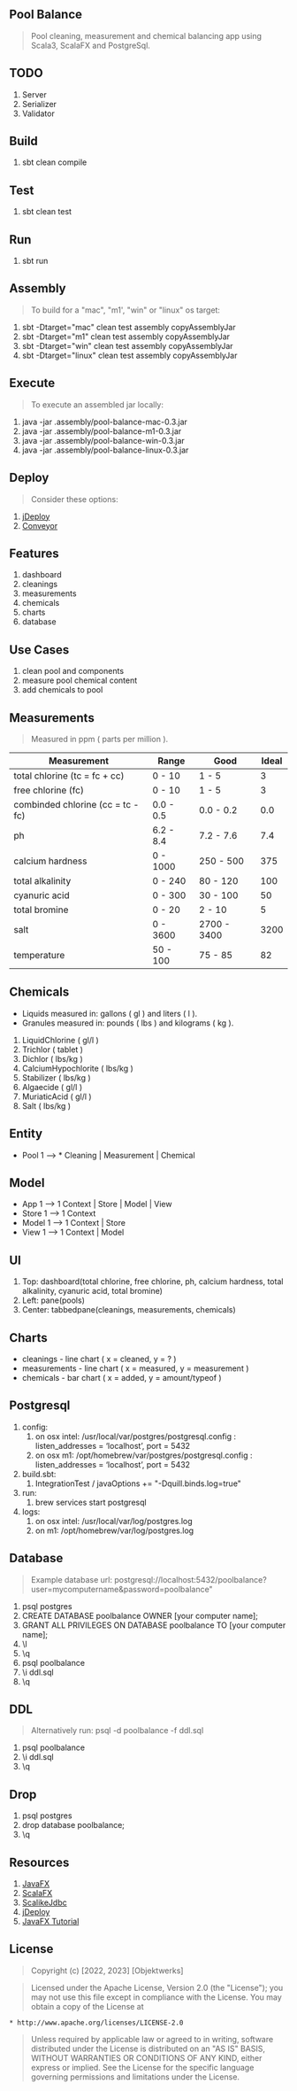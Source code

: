 Pool Balance
------------
>Pool cleaning, measurement and chemical balancing app using Scala3, ScalaFX and PostgreSql.

TODO
----
1. Server
2. Serializer
3. Validator

Build
-----
1. sbt clean compile

Test
----
1. sbt clean test

Run
---
1. sbt run

Assembly
--------
>To build for a "mac", "m1', "win" or "linux" os target:
1. sbt -Dtarget="mac" clean test assembly copyAssemblyJar
2. sbt -Dtarget="m1" clean test assembly copyAssemblyJar
3. sbt -Dtarget="win" clean test assembly copyAssemblyJar
4. sbt -Dtarget="linux" clean test assembly copyAssemblyJar

Execute
-------
>To execute an assembled jar locally:
1. java -jar .assembly/pool-balance-mac-0.3.jar
2. java -jar .assembly/pool-balance-m1-0.3.jar
3. java -jar .assembly/pool-balance-win-0.3.jar
4. java -jar .assembly/pool-balance-linux-0.3.jar

Deploy
------
>Consider these options:
1. [jDeploy](https://www.npmjs.com/package/jdeploy)
2. [Conveyor](https://hydraulic.software/index.html)

Features
--------
1. dashboard
2. cleanings
3. measurements
4. chemicals
5. charts
6. database

Use Cases
---------
1. clean pool and components
2. measure pool chemical content
3. add chemicals to pool

Measurements
------------
>Measured in ppm ( parts per million ).

| Measurement                       | Range       | Good        | Ideal |
| --------------------------------- | ----------- | ----------- | ----- |
| total chlorine (tc = fc + cc)     | 0 - 10      | 1 - 5       | 3     |
| free chlorine (fc)                | 0 - 10      | 1 - 5       | 3     |
| combinded chlorine (cc = tc - fc) | 0.0 - 0.5   | 0.0 - 0.2   | 0.0   |
| ph                                | 6.2 - 8.4   | 7.2 - 7.6   | 7.4   |
| calcium hardness                  | 0 - 1000    | 250 - 500   | 375   |
| total alkalinity                  | 0 - 240     | 80 - 120    | 100   |
| cyanuric acid                     | 0 - 300     | 30 - 100    | 50    |
| total bromine                     | 0 - 20      | 2 - 10      | 5     |
| salt                              | 0 - 3600    | 2700 - 3400 | 3200  |
| temperature                       | 50 - 100    | 75 - 85     | 82    |

Chemicals
---------
* Liquids measured in: gallons ( gl ) and liters ( l ).
* Granules measured in: pounds ( lbs ) and kilograms ( kg ).
1. LiquidChlorine ( gl/l )
2. Trichlor ( tablet )
3. Dichlor ( lbs/kg )
4. CalciumHypochlorite ( lbs/kg )
5. Stabilizer ( lbs/kg )
6. Algaecide ( gl/l )
7. MuriaticAcid ( gl/l )
8. Salt ( lbs/kg )

Entity
------
* Pool 1 --> * Cleaning | Measurement | Chemical

Model
-----
* App 1 --> 1 Context | Store | Model | View
* Store 1 --> 1 Context
* Model 1 --> 1 Context | Store
* View 1 --> 1 Context | Model

UI
--
1. Top: dashboard(total chlorine, free chlorine, ph, calcium hardness, total alkalinity, cyanuric acid, total bromine)
2. Left: pane(pools)
3. Center: tabbedpane(cleanings, measurements, chemicals)

Charts
------
* cleanings - line chart ( x = cleaned, y = ? )
* measurements - line chart ( x = measured, y = measurement )
* chemicals - bar chart ( x = added, y = amount/typeof )

Postgresql
----------
1. config:
    1. on osx intel: /usr/local/var/postgres/postgresql.config : listen_addresses = ‘localhost’, port = 5432
    2. on osx m1: /opt/homebrew/var/postgres/postgresql.config : listen_addresses = ‘localhost’, port = 5432
2. build.sbt:
    1. IntegrationTest / javaOptions += "-Dquill.binds.log=true"
3. run:
    1. brew services start postgresql
4. logs:
    1. on osx intel: /usr/local/var/log/postgres.log
    2. on m1: /opt/homebrew/var/log/postgres.log

Database
--------
>Example database url: postgresql://localhost:5432/poolbalance?user=mycomputername&password=poolbalance"
1. psql postgres
2. CREATE DATABASE poolbalance OWNER [your computer name];
3. GRANT ALL PRIVILEGES ON DATABASE poolbalance TO [your computer name];
4. \l
5. \q
6. psql poolbalance
7. \i ddl.sql
8. \q

DDL
---
>Alternatively run: psql -d poolbalance -f ddl.sql
1. psql poolbalance
2. \i ddl.sql
3. \q

Drop
----
1. psql postgres
2. drop database poolbalance;
3. \q

Resources
---------
1. [JavaFX](https://openjfx.io/index.html)
2. [ScalaFX](http://www.scalafx.org/)
3. [ScalikeJdbc](http://scalikejdbc.org/)
4. [jDeploy](https://www.jdeploy.com/)
5. [JavaFX Tutorial](https://jenkov.com/tutorials/javafx/index.html)

License
-------
>Copyright (c) [2022, 2023] [Objektwerks]

>Licensed under the Apache License, Version 2.0 (the "License");
you may not use this file except in compliance with the License.
You may obtain a copy of the License at

    * http://www.apache.org/licenses/LICENSE-2.0

>Unless required by applicable law or agreed to in writing, software
distributed under the License is distributed on an "AS IS" BASIS,
WITHOUT WARRANTIES OR CONDITIONS OF ANY KIND, either express or implied.
See the License for the specific language governing permissions and
limitations under the License.
